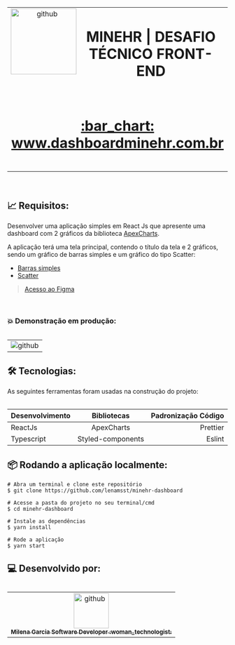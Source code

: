 

<table align="center" >
  <tr>
     <td align="center" width="900px;">
        <img src="https://user-images.githubusercontent.com/85361518/173418275-dd7702b9-58b7-4c3b-9334-bfedbe2b69ec.png" width="150px;" align="left" alt="github"/>
       <h1 align="center" >MINEHR | DESAFIO TÉCNICO FRONT-END</h1><BR>
        <h1 align="bottom" ><a href="https://github.com/lenamsst" >:bar_chart: www.dashboardminehr.com.br</h1><BR>
        <sub>
        </sub>
      </a>
   
</tr>
<table/>
 
 <br>

## :chart_with_upwards_trend: Requisitos:

Desenvolver uma aplicação simples em React Js que apresente uma dashboard com 2 gráficos da biblioteca [ApexCharts](https://apexcharts.com/).

A aplicação terá uma tela principal, contendo o título da tela e 2 gráficos, sendo um gráfico de barras simples e um gráfico do tipo Scatter:

- [Barras simples](https://apexcharts.com/react-chart-demos/bar-charts/basic/)
- [Scatter](https://apexcharts.com/react-chart-demos/scatter-charts/basic/)
  
> [Acesso ao Figma]([https://www.figma.com/file/3bcNuV2QxvIwtEjIY262vt/Desafio-Chefão?node-id=2%3A2](https://www.figma.com/file/Z2pArxHK8GpuxhEHmxO7E4/Desafio-T%C3%A9cnico---MINEHR?node-id=0%3A1)) 
<br>

### :boom: Demonstração em produção:
<table align="center">
  <tr>
     <td align="center">
  <img src="https://user-images.githubusercontent.com/85361518/173419823-51c47d87-5b5c-49b7-805a-5a844b73ea24.png" alt="github"/>
        <sub>
        </sub>
      </a>
   
</tr>
<table/>

## 🛠 Tecnologias:

As seguintes ferramentas foram usadas na construção do projeto:

| Desenvolvimento       | Bibliotecas           | Padronização Código  |
| ------------- |:-------------:| -----:|
| ReactJs      | ApexCharts | Prettier |
| Typescript      | Styled-components      |   Eslint |

## :package: Rodando a aplicação localmente:
  
  ```
  # Abra um terminal e clone este repositório
$ git clone https://github.com/lenamsst/minehr-dashboard

# Acesse a pasta do projeto no seu terminal/cmd
$ cd minehr-dashboard

# Instale as dependências
$ yarn install

# Rode a aplicação
$ yarn start  
  ```
## 💻 Desenvolvido por:
  
<table align="left">
  <tr>
     <td align="center">
      <a href="https://github.com/lenamsst">
        <img src="https://avatars.githubusercontent.com/u/85361518?v=4" width="80px;" alt="github"/><br>
        <sub>
          <b> Milena Garcia Software Developer :woman_technologist:</b>
        </sub>
      </a>       
    </td>   
                                                                                                              
  </tr>
</table>
<br>

